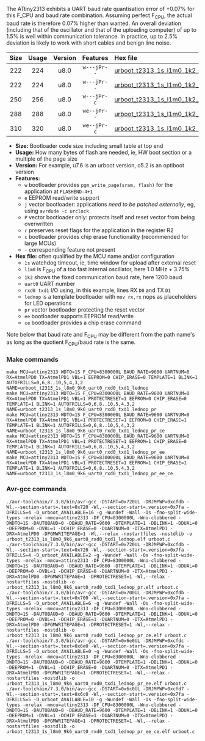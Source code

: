 The ATtiny2313 exhibits a UART baud rate quantisation error of +0.07% for this F_CPU and baud rate combination. Assuming perfect F<sub>CPU</sub>, the actual baud rate is therefore 0.07% higher than wanted. An overall deviation (including that of the oscillator and that of the uploading computer) of up to 1.5% is well within communication tolerance. In practice, up to 2.5% deviation is likely to work with short cables and benign line noise.

|Size|Usage|Version|Features|Hex file|
|:-:|:-:|:-:|:-:|:--|
|222|224|u8.0|`w---jPr--`|[urboot_t2313_1s_l1m0_1k2_uart0_rxd0_txd1_lednop.hex](https://raw.githubusercontent.com/stefanrueger/urboot.hex/main/mcus/attiny2313/watchdog_1_s/internal_oscillator_l%2B3.75%25/%2B1m000000_hz/%2B%2B%2B1k2_baud/uart0_rxd0_txd1/lednop/urboot_t2313_1s_l1m0_1k2_uart0_rxd0_txd1_lednop.hex)|
|222|224|u8.0|`w---jPr--`|[urboot_t2313_1s_l1m0_1k2_uart0_rxd0_txd1_lednop_pr.hex](https://raw.githubusercontent.com/stefanrueger/urboot.hex/main/mcus/attiny2313/watchdog_1_s/internal_oscillator_l%2B3.75%25/%2B1m000000_hz/%2B%2B%2B1k2_baud/uart0_rxd0_txd1/lednop/urboot_t2313_1s_l1m0_1k2_uart0_rxd0_txd1_lednop_pr.hex)|
|250|256|u8.0|`w---jPr-c`|[urboot_t2313_1s_l1m0_1k2_uart0_rxd0_txd1_lednop_pr_ce.hex](https://raw.githubusercontent.com/stefanrueger/urboot.hex/main/mcus/attiny2313/watchdog_1_s/internal_oscillator_l%2B3.75%25/%2B1m000000_hz/%2B%2B%2B1k2_baud/uart0_rxd0_txd1/lednop/urboot_t2313_1s_l1m0_1k2_uart0_rxd0_txd1_lednop_pr_ce.hex)|
|288|288|u8.0|`we--jPr--`|[urboot_t2313_1s_l1m0_1k2_uart0_rxd0_txd1_lednop_pr_ee.hex](https://raw.githubusercontent.com/stefanrueger/urboot.hex/main/mcus/attiny2313/watchdog_1_s/internal_oscillator_l%2B3.75%25/%2B1m000000_hz/%2B%2B%2B1k2_baud/uart0_rxd0_txd1/lednop/urboot_t2313_1s_l1m0_1k2_uart0_rxd0_txd1_lednop_pr_ee.hex)|
|310|320|u8.0|`we--jPr-c`|[urboot_t2313_1s_l1m0_1k2_uart0_rxd0_txd1_lednop_pr_ee_ce.hex](https://raw.githubusercontent.com/stefanrueger/urboot.hex/main/mcus/attiny2313/watchdog_1_s/internal_oscillator_l%2B3.75%25/%2B1m000000_hz/%2B%2B%2B1k2_baud/uart0_rxd0_txd1/lednop/urboot_t2313_1s_l1m0_1k2_uart0_rxd0_txd1_lednop_pr_ee_ce.hex)|

- **Size:** Bootloader code size including small table at top end
- **Usage:** How many bytes of flash are needed, ie, HW boot section or a multiple of the page size
- **Version:** For example, u7.6 is an urboot version, o5.2 is an optiboot version
- **Features:**
  + `w` bootloader provides `pgm_write_page(sram, flash)` for the application at `FLASHEND-4+1`
  + `e` EEPROM read/write support
  + `j` vector bootloader: applications *need to be patched externally*, eg, using `avrdude -c urclock`
  + `P` vector bootloader only: protects itself and reset vector from being overwritten
  + `r` preserves reset flags for the application in the register R2
  + `c` bootloader provides chip erase functionality (recommended for large MCUs)
  + `-` corresponding feature not present
- **Hex file:** often qualified by the MCU name and/or configuration
  + `1s` watchdog timeout, ie, time window for upload after external reset
  + `l1m0` is F<sub>CPU</sub> of a too fast internal oscillator, here 1.0 MHz + 3.75%
  + `1k2` shows the fixed communication baud rate, here 1200 baud
  + `uart0` UART number
  + `rxd0 txd1` I/O using, in this example, lines RX `D0` and TX `D1`
  + `lednop` is a template bootloader with `mov rx,rx` nops as placeholders for LED operations
  + `pr` vector bootloader protecting the reset vector
  + `ee` bootloader supports EEPROM read/write
  + `ce` bootloader provides a chip erase command


Note below that baud rate and F<sub>CPU</sub> may be different from the path name's as long as the quotient F<sub>CPU</sub>/baud rate is the same.

### Make commands
```
make MCU=attiny2313 WDTO=1S F_CPU=8300000L BAUD_RATE=9600 UARTNUM=0 RX=AtmelPD0 TX=AtmelPD1 VBL=1 EEPROM=0 CHIP_ERASE=0 TEMPLATE=1 BLINK=1 AUTOFRILLS=0,6,8..10,5,4,3,2 NAME=urboot_t2313_1s_l8m0_9k6_uart0_rxd0_txd1_lednop
make MCU=attiny2313 WDTO=1S F_CPU=8300000L BAUD_RATE=9600 UARTNUM=0 RX=AtmelPD0 TX=AtmelPD1 VBL=1 PROTECTRESET=1 EEPROM=0 CHIP_ERASE=0 TEMPLATE=1 BLINK=1 AUTOFRILLS=0,6,8..10,5,4,3,2 NAME=urboot_t2313_1s_l8m0_9k6_uart0_rxd0_txd1_lednop_pr
make MCU=attiny2313 WDTO=1S F_CPU=8300000L BAUD_RATE=9600 UARTNUM=0 RX=AtmelPD0 TX=AtmelPD1 VBL=1 PROTECTRESET=1 EEPROM=0 CHIP_ERASE=1 TEMPLATE=1 BLINK=1 AUTOFRILLS=0,6,8..10,5,4,3,2 NAME=urboot_t2313_1s_l8m0_9k6_uart0_rxd0_txd1_lednop_pr_ce
make MCU=attiny2313 WDTO=1S F_CPU=8300000L BAUD_RATE=9600 UARTNUM=0 RX=AtmelPD0 TX=AtmelPD1 VBL=1 PROTECTRESET=1 EEPROM=1 CHIP_ERASE=0 TEMPLATE=1 BLINK=1 AUTOFRILLS=0,6,8..10,5,4,3,2 NAME=urboot_t2313_1s_l8m0_9k6_uart0_rxd0_txd1_lednop_pr_ee
make MCU=attiny2313 WDTO=1S F_CPU=8300000L BAUD_RATE=9600 UARTNUM=0 RX=AtmelPD0 TX=AtmelPD1 VBL=1 PROTECTRESET=1 EEPROM=1 CHIP_ERASE=1 TEMPLATE=1 BLINK=1 AUTOFRILLS=0,6,8..10,5,4,3,2 NAME=urboot_t2313_1s_l8m0_9k6_uart0_rxd0_txd1_lednop_pr_ee_ce
```

### Avr-gcc commands
```
./avr-toolchain/7.3.0/bin/avr-gcc -DSTART=0x720UL -DRJMPWP=0xcfdb -Wl,--section-start=.text=0x720 -Wl,--section-start=.version=0x7fa -DFRILLS=4 -D_urboot_AVAILABLE=16 -g -Wundef -Wall -Os -fno-split-wide-types -mrelax -mmcu=attiny2313 -DF_CPU=8300000L -Wno-clobbered -DWDTO=1S -DAUTOBAUD=0 -DBAUD_RATE=9600 -DTEMPLATE=1 -DBLINK=1 -DDUAL=0 -DEEPROM=0 -DVBL=1 -DCHIP_ERASE=0 -DUARTNUM=0 -DTX=AtmelPD1 -DRX=AtmelPD0 -DPGMWRITEPAGE=1 -Wl,--relax -nostartfiles -nostdlib -o urboot_t2313_1s_l8m0_9k6_uart0_rxd0_txd1_lednop.elf urboot.c
./avr-toolchain/7.3.0/bin/avr-gcc -DSTART=0x720UL -DRJMPWP=0xcfdb -Wl,--section-start=.text=0x720 -Wl,--section-start=.version=0x7fa -DFRILLS=4 -D_urboot_AVAILABLE=2 -g -Wundef -Wall -Os -fno-split-wide-types -mrelax -mmcu=attiny2313 -DF_CPU=8300000L -Wno-clobbered -DWDTO=1S -DAUTOBAUD=0 -DBAUD_RATE=9600 -DTEMPLATE=1 -DBLINK=1 -DDUAL=0 -DEEPROM=0 -DVBL=1 -DCHIP_ERASE=0 -DUARTNUM=0 -DTX=AtmelPD1 -DRX=AtmelPD0 -DPGMWRITEPAGE=1 -DPROTECTRESET=1 -Wl,--relax -nostartfiles -nostdlib -o urboot_t2313_1s_l8m0_9k6_uart0_rxd0_txd1_lednop_pr.elf urboot.c
./avr-toolchain/7.3.0/bin/avr-gcc -DSTART=0x700UL -DRJMPWP=0xcfdb -Wl,--section-start=.text=0x700 -Wl,--section-start=.version=0x7fa -DFRILLS=5 -D_urboot_AVAILABLE=6 -g -Wundef -Wall -Os -fno-split-wide-types -mrelax -mmcu=attiny2313 -DF_CPU=8300000L -Wno-clobbered -DWDTO=1S -DAUTOBAUD=0 -DBAUD_RATE=9600 -DTEMPLATE=1 -DBLINK=1 -DDUAL=0 -DEEPROM=0 -DVBL=1 -DCHIP_ERASE=1 -DUARTNUM=0 -DTX=AtmelPD1 -DRX=AtmelPD0 -DPGMWRITEPAGE=1 -DPROTECTRESET=1 -Wl,--relax -nostartfiles -nostdlib -o urboot_t2313_1s_l8m0_9k6_uart0_rxd0_txd1_lednop_pr_ce.elf urboot.c
./avr-toolchain/7.3.0/bin/avr-gcc -DSTART=0x6e0UL -DRJMPWP=0xcfdc -Wl,--section-start=.text=0x6e0 -Wl,--section-start=.version=0x7fa -DFRILLS=5 -D_urboot_AVAILABLE=0 -g -Wundef -Wall -Os -fno-split-wide-types -mrelax -mmcu=attiny2313 -DF_CPU=8300000L -Wno-clobbered -DWDTO=1S -DAUTOBAUD=0 -DBAUD_RATE=9600 -DTEMPLATE=1 -DBLINK=1 -DDUAL=0 -DEEPROM=1 -DVBL=1 -DCHIP_ERASE=0 -DUARTNUM=0 -DTX=AtmelPD1 -DRX=AtmelPD0 -DPGMWRITEPAGE=1 -DPROTECTRESET=1 -Wl,--relax -nostartfiles -nostdlib -o urboot_t2313_1s_l8m0_9k6_uart0_rxd0_txd1_lednop_pr_ee.elf urboot.c
./avr-toolchain/7.3.0/bin/avr-gcc -DSTART=0x6c0UL -DRJMPWP=0xcfd7 -Wl,--section-start=.text=0x6c0 -Wl,--section-start=.version=0x7fa -DFRILLS=5 -D_urboot_AVAILABLE=10 -g -Wundef -Wall -Os -fno-split-wide-types -mrelax -mmcu=attiny2313 -DF_CPU=8300000L -Wno-clobbered -DWDTO=1S -DAUTOBAUD=0 -DBAUD_RATE=9600 -DTEMPLATE=1 -DBLINK=1 -DDUAL=0 -DEEPROM=1 -DVBL=1 -DCHIP_ERASE=1 -DUARTNUM=0 -DTX=AtmelPD1 -DRX=AtmelPD0 -DPGMWRITEPAGE=1 -DPROTECTRESET=1 -Wl,--relax -nostartfiles -nostdlib -o urboot_t2313_1s_l8m0_9k6_uart0_rxd0_txd1_lednop_pr_ee_ce.elf urboot.c
```

